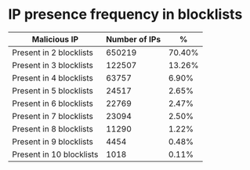 # IP presence frequency in blocklists
| Malicious IP | Number of IPs | % |
|----|----|----|
| Present in 2 blocklists | 650219 | 70.40% |
| Present in 3 blocklists | 122507 | 13.26% |
| Present in 4 blocklists | 63757 | 6.90% |
| Present in 5 blocklists | 24517 | 2.65% |
| Present in 6 blocklists | 22769 | 2.47% |
| Present in 7 blocklists | 23094 | 2.50% |
| Present in 8 blocklists | 11290 | 1.22% |
| Present in 9 blocklists | 4454 | 0.48% |
| Present in 10 blocklists | 1018 | 0.11% |
